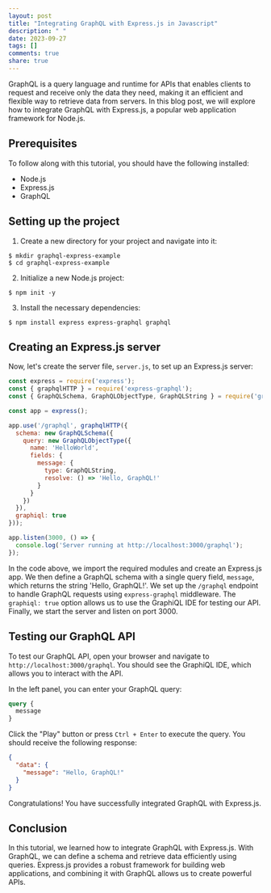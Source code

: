 ```yaml
---
layout: post
title: "Integrating GraphQL with Express.js in Javascript"
description: " "
date: 2023-09-27
tags: []
comments: true
share: true
---
```


GraphQL is a query language and runtime for APIs that enables clients to request and receive only the data they need, making it an efficient and flexible way to retrieve data from servers. In this blog post, we will explore how to integrate GraphQL with Express.js, a popular web application framework for Node.js.

## Prerequisites

To follow along with this tutorial, you should have the following installed:

- Node.js
- Express.js
- GraphQL

## Setting up the project

1. Create a new directory for your project and navigate into it:

```
$ mkdir graphql-express-example
$ cd graphql-express-example
```

2. Initialize a new Node.js project:

```
$ npm init -y
```

3. Install the necessary dependencies:

```
$ npm install express express-graphql graphql
```

## Creating an Express.js server

Now, let's create the server file, `server.js`, to set up an Express.js server:

```javascript
const express = require('express');
const { graphqlHTTP } = require('express-graphql');
const { GraphQLSchema, GraphQLObjectType, GraphQLString } = require('graphql');

const app = express();

app.use('/graphql', graphqlHTTP({
  schema: new GraphQLSchema({
    query: new GraphQLObjectType({
      name: 'HelloWorld',
      fields: {
        message: {
          type: GraphQLString,
          resolve: () => 'Hello, GraphQL!'
        }
      }
    })
  }),
  graphiql: true
}));

app.listen(3000, () => {
  console.log('Server running at http://localhost:3000/graphql');
});
```

In the code above, we import the required modules and create an Express.js app. We then define a GraphQL schema with a single query field, `message`, which returns the string 'Hello, GraphQL!'. We set up the `/graphql` endpoint to handle GraphQL requests using `express-graphql` middleware. The `graphiql: true` option allows us to use the GraphiQL IDE for testing our API. Finally, we start the server and listen on port 3000.

## Testing our GraphQL API

To test our GraphQL API, open your browser and navigate to `http://localhost:3000/graphql`. You should see the GraphiQL IDE, which allows you to interact with the API.

In the left panel, you can enter your GraphQL query:

```graphql
query {
  message
}
```

Click the "Play" button or press `Ctrl + Enter` to execute the query. You should receive the following response:

```json
{
  "data": {
    "message": "Hello, GraphQL!"
  }
}
```

Congratulations! You have successfully integrated GraphQL with Express.js.

## Conclusion

In this tutorial, we learned how to integrate GraphQL with Express.js. With GraphQL, we can define a schema and retrieve data efficiently using queries. Express.js provides a robust framework for building web applications, and combining it with GraphQL allows us to create powerful APIs.